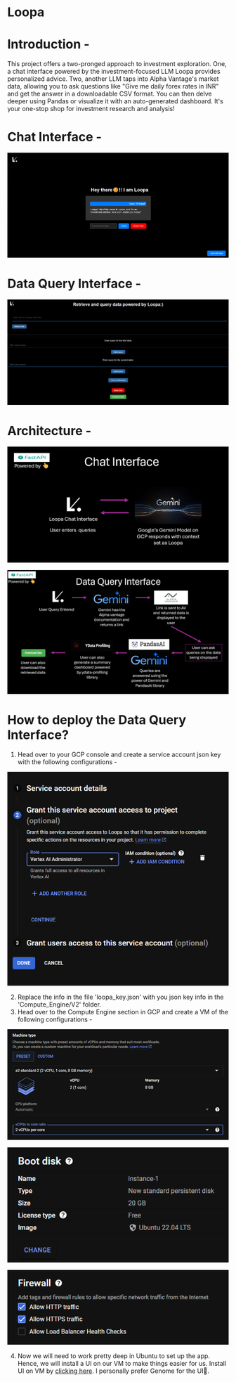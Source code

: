 # Loopa

# Introduction - 
This project offers a two-pronged approach to investment exploration. One, a chat interface powered by the investment-focused LLM Loopa provides personalized advice. Two, another LLM taps into Alpha Vantage's market data, allowing you to ask questions like "Give me daily forex rates in INR" and get the answer in a downloadable CSV format. You can then delve deeper using Pandas or visualize it with an auto-generated dashboard. It's your one-stop shop for investment research and analysis!

# Chat Interface - 
![](Images/loopa-1.png)

# Data Query Interface - 
![](Images/loopa-2.png)

# Architecture - 
![](Images/archi-1.png)

![](Images/archi-2.png)

# How to deploy the Data Query Interface?
1. Head over to your GCP console and create a service account json key with the following configurations - 

![](Images/config-1.png)

2. Replace the info in the file 'loopa_key.json' with you json key info in the 'Compute_Engine/V2' folder.
3. Head over to the Compute Engine section in GCP and create a VM of the following configurations - 

![](Images/config-2.png)

![](Images/config-3.png)

![](Images/config-4.png)

4. Now we will need to work pretty deep in Ubuntu to set up the app. Hence, we will install a UI on our VM to make things easier for us. Install UI on VM by [clicking here](https://reactnative.dev/docs/environment-setup](https://cloud.google.com/architecture/chrome-desktop-remote-on-compute-engine#xfce)https://cloud.google.com/architecture/chrome-desktop-remote-on-compute-engine#xfce). I personally prefer Genome for the UI🫠.















